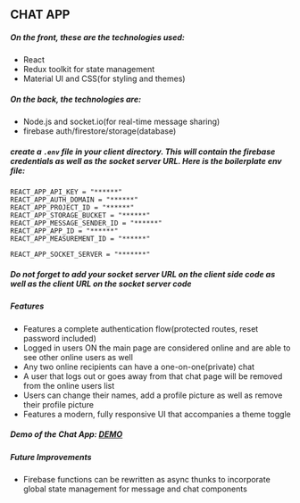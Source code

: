 ## CHAT APP

##### On the front, these are the technologies used:
- React 
- Redux toolkit for state management
- Material UI and CSS(for styling and themes)

##### On the back, the technologies are:
- Node.js and socket.io(for real-time message sharing)
- firebase auth/firestore/storage(database)


##### create a `.env` file in your client directory. This will contain the firebase credentials as well as the socket server URL. Here is the boilerplate env file:

```
REACT_APP_API_KEY = "******"
REACT_APP_AUTH_DOMAIN = "******"
REACT_APP_PROJECT_ID = "******"
REACT_APP_STORAGE_BUCKET = "******"
REACT_APP_MESSAGE_SENDER_ID = "******"
REACT_APP_APP_ID = "******"
REACT_APP_MEASUREMENT_ID = "******"

REACT_APP_SOCKET_SERVER = "*******"
```

##### Do not forget to add your socket server URL on the client side code as well as the client URL on the socket server code


##### Features
- Features a complete authentication flow(protected routes, reset password included)
- Logged in users ON the main page are considered online and are able to see other online users as well
- Any two online recipients can have a one-on-one(private) chat
- A user that logs out or goes away from that chat page will be removed from the online users list
- Users can change their names, add a profile picture as well as remove their profile picture
- Features a modern, fully responsive UI that accompanies a theme toggle

##### Demo of the Chat App: [DEMO](https://youtu.be/uslJPolJTPg)


##### Future Improvements
- Firebase functions can be rewritten as async thunks to incorporate global state management for message and chat components